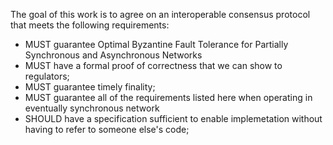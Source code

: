The goal of this work is to agree on an interoperable consensus protocol that meets the following requirements:

* MUST guarantee Optimal Byzantine Fault Tolerance for Partially Synchronous and Asynchronous Networks
* MUST have a formal proof of correctness that we can show to regulators;
* MUST guarantee timely finality;
* MUST guarantee all of the requirements listed here when operating in eventually synchronous network
* SHOULD have a specification sufficient to enable implemetation without having to refer to someone else's code;
